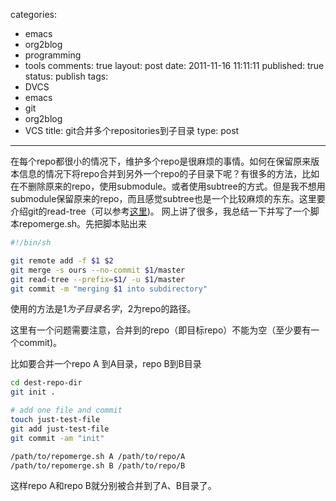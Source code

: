 categories: 
  - emacs
  - org2blog
  - programming
  - tools
comments: true
layout: post
date: 2011-11-16 11:11:11
published: true
status: publish
tags: 
  - DVCS
  - emacs
  - git
  - org2blog
  - VCS
title: git合并多个repositories到子目录
type: post
---

在每个repo都很小的情况下，维护多个repo是很麻烦的事情。如何在保留原来版本信息的情况下将repo合并到另外一个repo的子目录下呢？有很多的方法，比如在不删除原来的repo，使用submodule。或者使用subtree的方式。但是我不想用submodule保留原来的repo，而且感觉subtree也是一个比较麻烦的东东。这里要介绍git的read-tree（可以参考[这里](http://blog.ossxp.com/2010/10/2041/))。   网上讲了很多，我总结一下并写了一个脚本repomerge.sh。先把脚本贴出来 

```sh
#!/bin/sh

git remote add -f $1 $2
git merge -s ours --no-commit $1/master
git read-tree --prefix=$1/ -u $1/master
git commit -m "merging $1 into subdirectory"
```
      
使用的方法是$1为子目录名字，$2为repo的路径。

这里有一个问题需要注意，合并到的repo（即目标repo）不能为空（至少要有一个commit)。

比如要合并一个repo A 到A目录，repo B到B目录 

```sh
cd dest-repo-dir
git init .

# add one file and commit
touch just-test-file
git add just-test-file
git commit -am "init"

/path/to/repomerge.sh A /path/to/repo/A
/path/to/repomerge.sh B /path/to/repo/B
```
      
这样repo A和repo B就分别被合并到了A、B目录了。 
